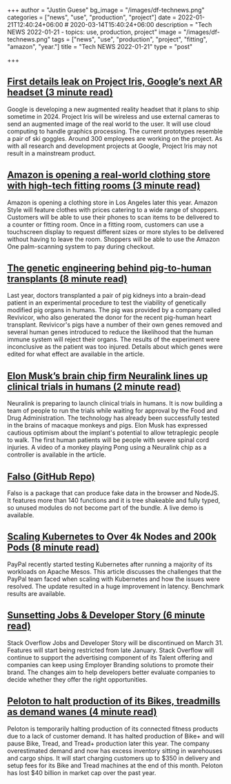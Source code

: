 +++
author = "Justin Guese"
bg_image = "/images/df-technews.png"
categories = ["news", "use", "production", "project"]
date = 2022-01-21T12:40:24+06:00 # 2020-03-14T15:40:24+06:00
description = "Tech NEWS 2022-01-21 - topics: use, production, project"
image = "/images/df-technews.png"
tags = ["news", "use", "production", "project", "fitting", "amazon", "year."]
title = "Tech NEWS 2022-01-21"
type = "post"

+++

## [First details leak on Project Iris, Google’s next AR headset (3 minute read)](https://arstechnica.com/gadgets/2022/01/first-details-leak-on-project-iris-googles-next-ar-headset/)

Google is developing a new augmented reality headset that it plans to ship sometime in 2024. Project Iris will be wireless and use external cameras to send an augmented image of the real world to the user. It will use cloud computing to handle graphics processing. The current prototypes resemble a pair of ski goggles. Around 300 employees are working on the project. As with all research and development projects at Google, Project Iris may not result in a mainstream product.

## [Amazon is opening a real-world clothing store with high-tech fitting rooms (3 minute read)](https://www.cnbc.com/2022/01/20/amazon-opening-new-apparel-store-amazon-style-with-fitting-rooms.html)

Amazon is opening a clothing store in Los Angeles later this year. Amazon Style will feature clothes with prices catering to a wide range of shoppers. Customers will be able to use their phones to scan items to be delivered to a counter or fitting room. Once in a fitting room, customers can use a touchscreen display to request different sizes or more styles to be delivered without having to leave the room. Shoppers will be able to use the Amazon One palm-scanning system to pay during checkout.

## [The genetic engineering behind pig-to-human transplants (8 minute read)](https://arstechnica.com/science/2022/01/the-genetic-engineering-behind-pig-to-human-transplants/)

Last year, doctors transplanted a pair of pig kidneys into a brain-dead patient in an experimental procedure to test the viability of genetically modified pig organs in humans. The pig was provided by a company called Revivicor, who also generated the donor for the recent pig-human heart transplant. Revivicor's pigs have a number of their own genes removed and several human genes introduced to reduce the likelihood that the human immune system will reject their organs. The results of the experiment were inconclusive as the patient was too injured. Details about which genes were edited for what effect are available in the article.

## [Elon Musk’s brain chip firm Neuralink lines up clinical trials in humans (2 minute read)](https://www.theguardian.com/technology/2022/jan/20/elon-musk-brain-chip-firm-neuralink-lines-up-clinical-trials-in-humans)

Neuralink is preparing to launch clinical trials in humans. It is now building a team of people to run the trials while waiting for approval by the Food and Drug Administration. The technology has already been successfully tested in the brains of macaque monkeys and pigs. Elon Musk has expressed cautious optimism about the implant's potential to allow tetraplegic people to walk. The first human patients will be people with severe spinal cord injuries. A video of a monkey playing Pong using a Neuralink chip as a controller is available in the article.

## [Falso (GitHub Repo)](https://github.com/ngneat/falso)

Falso is a package that can produce fake data in the browser and NodeJS. It features more than 140 functions and it is tree shakeable and fully typed, so unused modules do not become part of the bundle. A live demo is available.

## [Scaling Kubernetes to Over 4k Nodes and 200k Pods (8 minute read)](https://medium.com/paypal-tech/scaling-kubernetes-to-over-4k-nodes-and-200k-pods-29988fad6ed)

PayPal recently started testing Kubernetes after running a majority of its workloads on Apache Mesos. This article discusses the challenges that the PayPal team faced when scaling with Kubernetes and how the issues were resolved. The update resulted in a huge improvement in latency. Benchmark results are available.

## [Sunsetting Jobs & Developer Story (6 minute read)](https://meta.stackoverflow.com/questions/415293/sunsetting-jobs-developer-story)

Stack Overflow Jobs and Developer Story will be discontinued on March 31. Features will start being restricted from late January. Stack Overflow will continue to support the advertising component of its Talent offering and companies can keep using Employer Branding solutions to promote their brand. The changes aim to help developers better evaluate companies to decide whether they offer the right opportunities.

## [Peloton to halt production of its Bikes, treadmills as demand wanes (4 minute read)](https://www.cnbc.com/2022/01/20/peloton-to-pause-production-of-its-bikes-treadmills-as-demand-wanes.html)

Peloton is temporarily halting production of its connected fitness products due to a lack of customer demand. It has halted production of Bike+ and will pause Bike, Tread, and Tread+ production later this year. The company overestimated demand and now has excess inventory sitting in warehouses and cargo ships. It will start charging customers up to $350 in delivery and setup fees for its Bike and Tread machines at the end of this month. Peloton has lost $40 billion in market cap over the past year.


